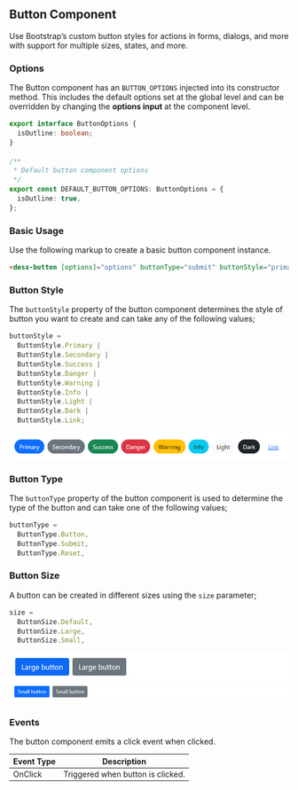 ## Button Component

Use Bootstrap’s custom button styles for actions in forms, dialogs, and more with support for multiple sizes, states, and more.

### Options

The Button component has an `BUTTON_OPTIONS` injected into its constructor method. This includes the default options set at the global level and can be overridden by changing the **options input** at the component level.

```typescript
export interface ButtonOptions {
  isOutline: boolean;
}

/**
 * Default button component options
 */
export const DEFAULT_BUTTON_OPTIONS: ButtonOptions = {
  isOutline: true,
};
```

### Basic Usage

Use the following markup to create a basic button component instance.

```html
<desx-button [options]="options" buttonType="submit" buttonStyle="primary"></desx-button>
```

### Button Style

The `buttonStyle` property of the button component determines the style of button you want to create and can take any of the following values;

```typescript
buttonStyle =
  ButtonStyle.Primary |
  ButtonStyle.Secondary |
  ButtonStyle.Success |
  ButtonStyle.Danger |
  ButtonStyle.Warning |
  ButtonStyle.Info |
  ButtonStyle.Light |
  ButtonStyle.Dark |
  ButtonStyle.Link;
```

![Button component](/src/assets/docs/buttons.PNG)

### Button Type

The `buttonType` property of the button component is used to determine the type of the button and can take one of the following values;

```typescript
buttonType =
  ButtonType.Button,
  ButtonType.Submit,
  ButtonType.Reset,
```

### Button Size

A button can be created in different sizes using the `size` parameter;

```typescript
size =
  ButtonSize.Default,
  ButtonSize.Large,
  ButtonSize.Small,
```

![Button component](/src/assets/docs/button-sizes.PNG)
![Button component](/src/assets/docs/button-sizes-2.PNG)

### Events

The button component emits a click event when clicked.

| Event Type | Description                       |
| ---------- | --------------------------------- |
| OnClick    | Triggered when button is clicked. |
